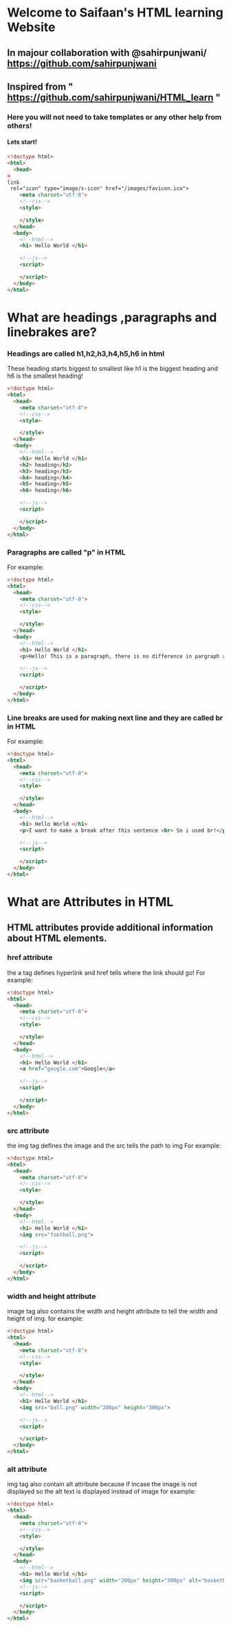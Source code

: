 # Welcome to Saifaan's HTML learning Website
## In majour collaboration with @sahirpunjwani/   https://github.com/sahirpunjwani
## Inspired from " https://github.com/sahirpunjwani/HTML_learn "
### Here you will not need to take templates or any other help from others!
#### Lets start!
```html
<!doctype html>
<html>
  <head>
<
link
 rel="icon" type="image/x-icon" href="/images/favicon.ico">
    <meta charset="utf-8">
    <!--css-->
    <style>

    </style>
  </head>
  <body>
    <!--html-->
    <h1> Hello World </h1>

    <!--js-->
    <script>

    </script>
  </body>
</html>
```
# What are headings ,paragraphs and linebrakes are?
### Headings are called h1,h2,h3,h4,h5,h6 in html
These heading starts biggest to smallest like h1 is the biggest heading and h6 is the smallest heading!
```html
<!doctype html>
<html>
  <head>
    <meta charset="utf-8">
    <!--css-->
    <style>

    </style>
  </head>
  <body>
    <!--html-->
    <h1> Hello World </h1>
    <h2> heading</h2>
    <h3> heading</h3>
    <h4> heading</h4>
    <h5> heading</h5>
    <h6> heading</h6>

    <!--js-->
    <script>

    </script>
  </body>
</html>
```
### Paragraphs are called "p" in HTML
For example:
```html
<!doctype html>
<html>
  <head>
    <meta charset="utf-8">
    <!--css-->
    <style>

    </style>
  </head>
  <body>
    <!--html-->
    <h1> Hello World </h1>
    <p>Hello! This is a paragraph, there is no difference in pargraph and a line in html </p>

    <!--js-->
    <script>

    </script>
  </body>
</html>
```
### Line breaks are used for making next line and they are called br in HTML
For example: 
```html
<!doctype html>
<html>
  <head>
    <meta charset="utf-8">
    <!--css-->
    <style>

    </style>
  </head>
  <body>
    <!--html-->
    <h1> Hello World </h1>
    <p>I want to make a break after this sentence <br> So i used br!</p>

    <!--js-->
    <script>

    </script>
  </body>
</html>
```
# What are Attributes in HTML
## HTML attributes provide additional information about HTML elements.
### href attribute
the a tag defines hyperlink and href tells where the link should go!
For example:
```html
<!doctype html>
<html>
  <head>
    <meta charset="utf-8">
    <!--css-->
    <style>

    </style>
  </head>
  <body>
    <!--html-->
    <h1> Hello World </h1>
    <a href="google.com">Google</a>

    <!--js-->
    <script>

    </script>
  </body>
</html>
```
### src attribute
the img tag defines the image and the src tells the path to img
For example: 
```html
<!doctype html>
<html>
  <head>
    <meta charset="utf-8">
    <!--css-->
    <style>

    </style>
  </head>
  <body>
    <!--html-->
    <h1> Hello World </h1>
    <img src="football.png">

    <!--js-->
    <script>

    </script>
  </body>
</html>
```
### width and height attribute
image tag also contains the width and height attribute to tell the width and height of img.
for example:
```html
<!doctype html>
<html>
  <head>
    <meta charset="utf-8">
    <!--css-->
    <style>

    </style>
  </head>
  <body>
    <!--html-->
    <h1> Hello World </h1>
    <img src="ball.png" width="200px" height="300px"> 

    <!--js-->
    <script>

    </script>
  </body>
</html>
```
### alt attribute
img tag also contain alt attribute because if incase the image is not displayed so the alt text is displayed instead of image
for example: 
```html
<!doctype html>
<html>
  <head>
    <meta charset="utf-8">
    <!--css-->
    <style>

    </style>
  </head>
  <body>
    <!--html-->
    <h1> Hello World </h1>
    <img scr="basketball.png" width="200px" height="300px" alt="basketball">
    <!--js-->
    <script>

    </script>
  </body>
</html>
```
